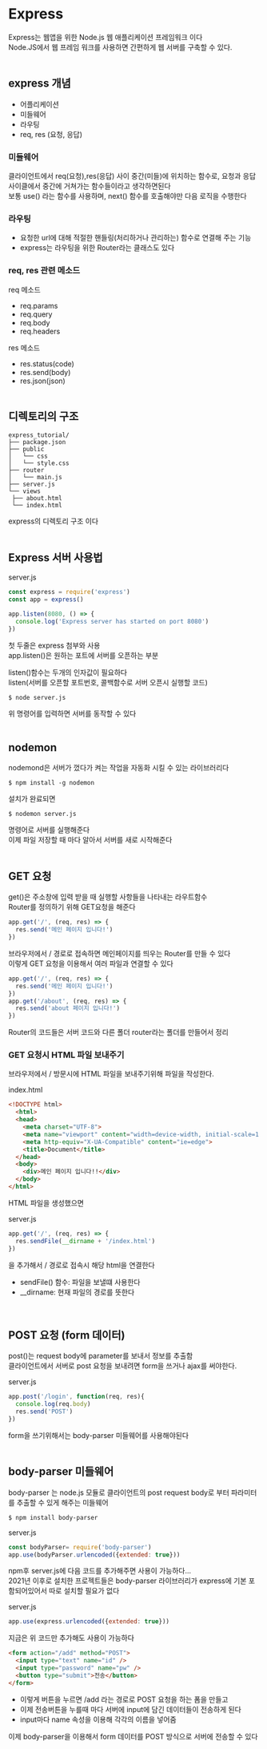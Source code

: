 # Express
Express는 웹앱을 위한 Node.js 웹 애플리케이션 프레임워크 이다 <br />
Node.JS에서 웹 프레임 워크를 사용하면 간편하게 웹 서버를 구축할 수 있다. 
<br /><br />

## express 개념
- 어플리케이션
- 미들웨어
- 라우팅
- req, res (요청, 응답)

### 미들웨어
클라이언트에서 req(요청),res(응답) 사이 중간(미들)에 위치하는 함수로, 요청과 응답 사이클에서 중간에 거쳐가는 함수들이라고 생각하면된다 <br />
보통 use() 라는 함수를 사용하며, next() 함수를 호출해야만 다음 로직을 수행한다
<br />

### 라우팅
- 요청한 url에 대해 적절한 핸들링(처리하거나 관리하는) 함수로 연결해 주는 기능
- express는 라우팅을 위한 Router라는 클래스도 있다

### req, res 관련 메소드
req 메소드
- req.params
- req.query 
- req.body
- req.headers

res 메소드
- res.status(code)
- res.send(body)
- res.json(json)
<br /><br />

## 디렉토리의 구조

```
express_tutorial/
├── package.json
├── public
│   └── css
│   └── style.css
├── router
│   └── main.js
├── server.js
└── views
 ├── about.html
 └── index.html
```
express의 디렉토리 구조 이다
<br /><br />

## Express 서버 사용법

server.js
```javascript
const express = require('express')
const app = express()

app.listen(8080, () => {
  console.log('Express server has started on port 8080')
})
```

첫 두줄은 express 첨부와 사용 <br />
app.listen()은 원하는 포트에 서버를 오픈하는 부분 <br />

listen()함수는 두개의 인자값이 필요하다<br />
listen(서버를 오픈할 포트번호, 콜백함수로 서버 오픈시 실행할 코드)<br />

```
$ node server.js
```

위 명령어를 입력하면 서버를 동작할 수 있다
<br /><br />

## nodemon
nodemond은 서버가 껐다가 켜는 작업을 자동화 시킬 수 있는 라이브러리다

```
$ npm install -g nodemon
```

설치가 완료되면 

```
$ nodemon server.js
```

명령어로 서버를 실행해준다 <br />
이제 파일 저장할 때 마다 알아서 서버를 새로 시작해준다
<br /><br />

## GET 요청
get()은 주소창에 입력 받을 때 실행할 사항들을 나타내는 라우트함수 <br />
Router를 정의하기 위해 GET요청을 해준다 <br />

```javascript
app.get('/', (req, res) => { 
  res.send('메인 페이지 입니다!')
})
```

브라우저에서 / 경로로 접속하면 메인페이지를 띄우는 Router를 만들 수 있다 <br />
이렇게 GET 요청을 이용해서 여러 파일과 연결할 수 있다 <br />

```javascript
app.get('/', (req, res) => { 
  res.send('메인 페이지 입니다!')
})
app.get('/about', (req, res) => { 
  res.send('about 페이지 입니다!')
})
```

Router의 코드들은 서버 코드와 다른 폴더 router라는 폴더를 만들어서 정리 <br />
<h3>GET 요청시 HTML 파일 보내주기</h3>
브라우저에서 / 방문시에 HTML 파일을 보내주기위해 파일을 작성한다. <br />

index.html
```HTML
<!DOCTYPE html>
  <html>
  <head>
    <meta charset="UTF-8">
    <meta name="viewport" content="width=device-width, initial-scale=1.0">
    <meta http-equiv="X-UA-Compatible" content="ie=edge">
    <title>Document</title>
  </head>
  <body>
    <div>메인 페이지 입니다!!</div>
  </body>
</html>
```

HTML 파일을 생성했으면

server.js
```javascript
app.get('/', (req, res) => {
  res.sendFile(__dirname + '/index.html')
})
```

을 추가해서 / 경로로 접속시 해당 html을 연결한다

- sendFile() 함수: 파일을 보낼떄 사용한다
- __dirname: 현재 파일의 경로를 뜻한다
<br />

## POST 요청 (form 데이터)
post()는 request body에 parameter를 보내서 정보를 추출함<br />
클라이언트에서 서버로 post 요청을 보내려면 form을 쓰거나 ajax를 써야한다.

server.js
```javascript
app.post('/login', function(req, res){
  console.log(req.body)
  res.send('POST')
})
```

form을 쓰기위해서는 body-parser 미들웨어를 사용해야된다
<br /><br />

## body-parser 미들웨어
body-parser 는 node.js 모듈로 클라이언트의 post request body로 부터 파라미터를 추출할 수 있게 해주는 미들웨어

```
$ npm install body-parser
```

server.js
```javascript
const bodyParser= require('body-parser')
app.use(bodyParser.urlencoded({extended: true})) 
```

npm후 server.js에 다음 코드를 추가해주면 사용이 가능하다... <br />
2021년 이후로 설치한 프로젝트들은 body-parser 라이브러리가 express에 기본 포함되어있어서 따로 설치할 필요가 없다<br />

server.js
```javascript
app.use(express.urlencoded({extended: true})) 
```
지금은 위 코드만 추가해도 사용이 가능하다

```HTML
<form action="/add" method="POST">
  <input type="text" name="id" />
  <input type="password" name="pw" />
  <button type="submit">전송</button>
</form>
```

- 이렇게 버튼을 누르면 /add 라는 경로로 POST 요청을 하는 폼을 만들고
- 이제 전송버튼을 누를때 마다 서버에 input에 담긴 데이터들이 전송하게 된다
- input마다 name 속성을 이용해 각각의 이름을 넣어줌

이제 body-parser을 이용해서 form 데이터를 POST 방식으로 서버에 전송할 수 있다